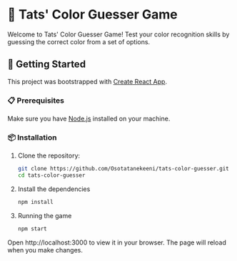 # 🎨 Tats' Color Guesser Game

Welcome to Tats' Color Guesser Game! Test your color recognition skills by guessing the correct color from a set of options.

## 🚀 Getting Started

This project was bootstrapped with [Create React App](https://github.com/facebook/create-react-app).

### 📋 Prerequisites

Make sure you have [Node.js](https://nodejs.org/) installed on your machine.

### 📦 Installation

1. Clone the repository:
   ```sh
   git clone https://github.com/Osotatanekeeni/tats-color-guesser.git
   cd tats-color-guesser
2. Install the dependencies
    ```sh
    npm install
3. Running the game
    ```sh
    npm start
Open http://localhost:3000 to view it in your browser. The page will reload when you make changes.

